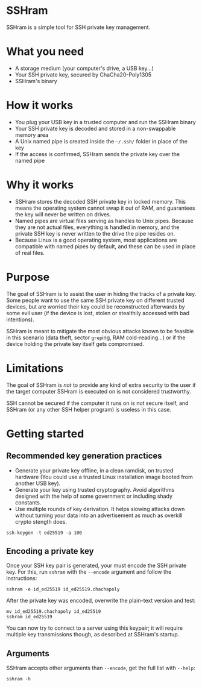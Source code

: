 # SSHram
SSHram is a simple tool for SSH private key management.

# What you need
 - A storage medium (your computer's drive, a USB key...)
 - Your SSH private key, secured by ChaCha20-Poly1305
 - SSHram's binary

# How it works
 - You plug your USB key in a trusted computer and run the SSHram binary
 - Your SSH private key is decoded and stored in a non-swappable memory area
 - A Unix named pipe is created inside the `~/.ssh/` folder in place of the key
 - If the access is confirmed, SSHram sends the private key over the named pipe

# Why it works
 - SSHram stores the decoded SSH private key in locked memory.
   This means the operating system cannot swap it out of RAM,
   and guarantees the key will never be written on drives.
 - Named pipes are virtual files serving as handles to Unix pipes.
   Because they are not actual files, everything is handled in memory,
   and the private SSH key is never written to the drive the pipe resides on.
 - Because Linux is a good operating system, most applications are compatible
   with named pipes by default, and these can be used in place of real files.

# Purpose
The goal of SSHram is to assist the user in hiding the tracks of a private key.
Some people want to use the same SSH private key on different trusted devices,
but are worried their key could be reconstructed afterwards by some evil user
(if the device is lost, stolen or stealthily accessed with bad intentions).

SSHram is meant to mitigate the most obvious attacks known to be feasible in
this scenario (data theft, sector `grep`ing, RAM cold-reading...) or if the
device holding the private key itself gets compromised.

# Limitations
The goal of SSHram is *not* to provide any kind of extra security to the user
if the target computer SSHram is executed on is not considered trustworthy.

SSH cannot be secured if the computer it runs on is not secure itself,
and SSHram (or any other SSH helper program) is useless in this case.

# Getting started
## Recommended key generation practices
 - Generate your private key offline, in a clean ramdisk, on trusted hardware
   (You could use a trusted Linux installation image booted from another USB key).
 - Generate your key using trusted cryptography. Avoid algorithms designed
   with the help of some government or including shady constants.
 - Use multiple rounds of key derivation. It helps slowing attacks down without
   turning your data into an advertisement as much as overkill crypto stength does.
```
ssh-keygen -t ed25519 -a 100
```

## Encoding a private key
Once your SSH key pair is generated, your must encode the SSH private key.
For this, run `sshram` with the `--encode` argument and follow the instructions:
```
sshram -e id_ed25519 id_ed25519.chachapoly
```

After the private key was encoded, overwrite the plain-text version and test:
```
mv id_ed25519.chachapoly id_ed25519
sshram id_ed25519
```

You can now try to connect to a server using this keypair; it will require
multiple key transmissions though, as described at SSHram's startup.

## Arguments
SSHram accepts other arguments than `--encode`, get the full list with `--help`:
```
sshram -h
```
